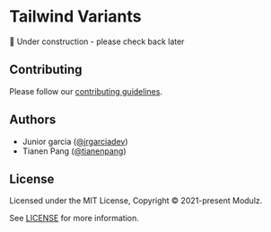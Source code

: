 # Tailwind Variants

🚧 Under construction - please check back later
## Contributing

Please follow our [contributing guidelines](./CONTRIBUTING.md).

## Authors

- Junior garcia ([@jrgarciadev](https://github.com/jrgaciadev))
- Tianen Pang ([@tianenpang](https://github.com/tianenpang))


## License

Licensed under the MIT License, Copyright © 2021-present Modulz.

See [LICENSE](./LICENSE.md) for more information.

